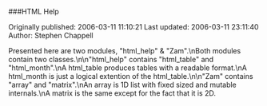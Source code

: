 ###HTML Help

Originally published: 2006-03-11 11:10:21
Last updated: 2006-03-11 23:11:40
Author: Stephen Chappell

Presented here are two modules, "html_help" & "Zam".\nBoth modules contain two classes.\n\n"html_help" contains "html_table" and "html_month".\nA html_table produces tables with a readable format.\nA html_month is just a logical extention of the html_table.\n\n"Zam" contains "array" and "matrix".\nAn array is 1D list with fixed sized and mutable internals.\nA matrix is the same except for the fact that it is 2D.